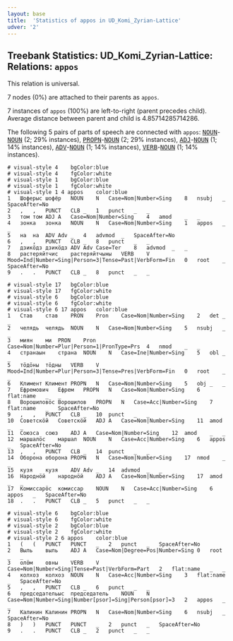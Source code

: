 ```yaml
---
layout: base
title:  'Statistics of appos in UD_Komi_Zyrian-Lattice'
udver: '2'
---
```


## Treebank Statistics: UD_Komi_Zyrian-Lattice: Relations: `appos`

This relation is universal.

7 nodes (0%) are attached to their parents as `appos`.

7 instances of `appos` (100%) are left-to-right (parent precedes child).
Average distance between parent and child is 4.85714285714286.

The following 5 pairs of parts of speech are connected with `appos`: <tt><a href="kpv_lattice-pos-NOUN.html">NOUN</a></tt>-<tt><a href="kpv_lattice-pos-NOUN.html">NOUN</a></tt> (2; 29% instances), <tt><a href="kpv_lattice-pos-PROPN.html">PROPN</a></tt>-<tt><a href="kpv_lattice-pos-NOUN.html">NOUN</a></tt> (2; 29% instances), <tt><a href="kpv_lattice-pos-ADJ.html">ADJ</a></tt>-<tt><a href="kpv_lattice-pos-NOUN.html">NOUN</a></tt> (1; 14% instances), <tt><a href="kpv_lattice-pos-ADV.html">ADV</a></tt>-<tt><a href="kpv_lattice-pos-NOUN.html">NOUN</a></tt> (1; 14% instances), <tt><a href="kpv_lattice-pos-VERB.html">VERB</a></tt>-<tt><a href="kpv_lattice-pos-NOUN.html">NOUN</a></tt> (1; 14% instances).


~~~ conllu
# visual-style 4	bgColor:blue
# visual-style 4	fgColor:white
# visual-style 1	bgColor:blue
# visual-style 1	fgColor:white
# visual-style 1 4 appos	color:blue
1	Шоферыс	шофёр	NOUN	N	Case=Nom|Number=Sing	8	nsubj	_	SpaceAfter=No
2	,	,	PUNCT	CLB	_	1	punct	_	_
3	том	том	ADJ	A	Case=Nom|Number=Sing	4	amod	_	_
4	зонка	зонка	NOUN	N	Case=Nom|Number=Sing	1	appos	_	_
5	на	на	ADV	Adv	_	4	advmod	_	SpaceAfter=No
6	,	,	PUNCT	CLB	_	8	punct	_	_
7	дзикӧдз	дзикӧдз	ADV	Adv	Case=Ter	8	advmod	_	_
8	растеряйтчис	растеряйтчыны	VERB	V	Mood=Ind|Number=Sing|Person=3|Tense=Past|VerbForm=Fin	0	root	_	SpaceAfter=No
9	.	.	PUNCT	CLB	_	8	punct	_	_

~~~


~~~ conllu
# visual-style 17	bgColor:blue
# visual-style 17	fgColor:white
# visual-style 6	bgColor:blue
# visual-style 6	fgColor:white
# visual-style 6 17 appos	color:blue
1	Став	став	PRON	Pron	Case=Nom|Number=Sing	2	det	_	_
2	челядь	челядь	NOUN	N	Case=Nom|Number=Sing	5	nsubj	_	_
3	миян	ми	PRON	Pron	Case=Nom|Number=Plur|Person=1|PronType=Prs	4	nmod	_	_
4	странаын	страна	NOUN	N	Case=Ine|Number=Sing	5	obl	_	_
5	тӧдӧны	тӧдны	VERB	V	Mood=Ind|Number=Plur|Person=3|Tense=Pres|VerbForm=Fin	0	root	_	_
6	Климент	Климент	PROPN	N	Case=Nom|Number=Sing	5	obj	_	_
7	Ефремович	Ефрем	PROPN	N	Case=Nom|Number=Sing	6	flat:name	_	_
8	Ворошиловӧс	Ворошилов	PROPN	N	Case=Acc|Number=Sing	7	flat:name	_	SpaceAfter=No
9	,	,	PUNCT	CLB	_	10	punct	_	_
10	Советскӧй	Советскӧй	ADJ	A	Case=Nom|Number=Sing	11	amod	_	_
11	Союзса	союз	ADJ	A	Case=Nom|Number=Sing	12	amod	_	_
12	маршалӧс	маршал	NOUN	N	Case=Acc|Number=Sing	6	appos	_	SpaceAfter=No
13	,	,	PUNCT	CLB	_	14	punct	_	_
14	Оборона	оборона	PROPN	N	Case=Nom|Number=Sing	17	nmod	_	_
15	кузя	кузя	ADV	Adv	_	14	advmod	_	_
16	Народнӧй	народнӧй	ADJ	A	Case=Nom|Number=Sing	17	amod	_	_
17	Комиссарӧс	комиссар	NOUN	N	Case=Acc|Number=Sing	6	appos	_	SpaceAfter=No
18	.	.	PUNCT	CLB	_	5	punct	_	_

~~~


~~~ conllu
# visual-style 6	bgColor:blue
# visual-style 6	fgColor:white
# visual-style 2	bgColor:blue
# visual-style 2	fgColor:white
# visual-style 2 6 appos	color:blue
1	(	(	PUNCT	PUNCT	_	2	punct	_	SpaceAfter=No
2	Выль	выль	ADJ	A	Case=Nom|Degree=Pos|Number=Sing	0	root	_	_
3	олӧм	овны	VERB	V	Case=Nom|Number=Sing|Tense=Past|VerbForm=Part	2	flat:name	_	_
4	колхоз	колхоз	NOUN	N	Case=Acc|Number=Sing	3	flat:name	_	SpaceAfter=No
5	,	,	PUNCT	CLB	_	6	punct	_	_
6	председательыс	председатель	NOUN	N	Case=Nom|Number=Sing|Number[psor]=Sing|Person[psor]=3	2	appos	_	_
7	Калинин	Калинин	PROPN	N	Case=Nom|Number=Sing	6	nsubj	_	SpaceAfter=No
8	)	)	PUNCT	PUNCT	_	2	punct	_	SpaceAfter=No
9	.	.	PUNCT	CLB	_	2	punct	_	_

~~~


